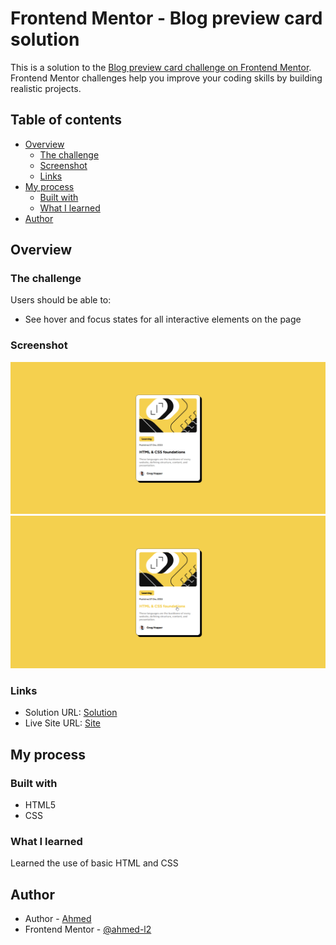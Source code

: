 # Frontend Mentor - Blog preview card solution

This is a solution to the [Blog preview card challenge on Frontend Mentor](https://www.frontendmentor.io/challenges/blog-preview-card-ckPaj01IcS). Frontend Mentor challenges help you improve your coding skills by building realistic projects. 

## Table of contents

- [Overview](#overview)
  - [The challenge](#the-challenge)
  - [Screenshot](#screenshot)
  - [Links](#links)
- [My process](#my-process)
  - [Built with](#built-with)
  - [What I learned](#what-i-learned)
- [Author](#author)

## Overview

### The challenge

Users should be able to:

- See hover and focus states for all interactive elements on the page

### Screenshot

![](./screenshot.png)
![](./screenshot-active.png)

### Links

- Solution URL: [Solution](https://www.frontendmentor.io/solutions/blog-preview-card-using-htmlcss-0-9MXjbFWT)
- Live Site URL: [Site](https://ahmed-l2.github.io//frontend-projects/blog-preview-card-main/index.html)

## My process

### Built with

- HTML5
- CSS

### What I learned

Learned the use of basic HTML and CSS

## Author

- Author - [Ahmed](https://github.com/Ahmed-l2)
- Frontend Mentor - [@ahmed-l2](https://www.frontendmentor.io/profile/Ahmed-l2)